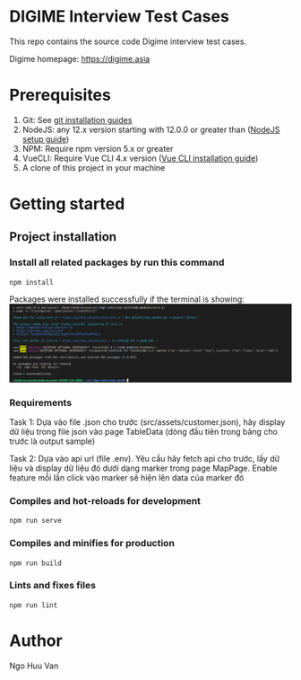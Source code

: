# DIGIME Interview Test Cases

This repo contains the source code Digime interview test cases.

Digime homepage: https://digime.asia


# Prerequisites

1. Git: See [git installation guides](https://github.com/git-guides/install-git)
2. NodeJS: any 12.x version starting with 12.0.0 or greater than ([NodeJS setup guide](https://nodejs.org/en/download/))
3. NPM: Require npm version 5.x or greater
4. VueCLI: Require Vue CLI 4.x version ([Vue CLI installation guide](https://cli.vuejs.org/guide/installation.html))
5. A clone of this project in your machine


# Getting started

## Project installation

### Install all related packages by run this command

```
npm install
```

Packages were installed successfully if the terminal is showing:
![](docs/images/install-completed.png)

### Requirements
Task 1: Dựa vào file .json cho trước (src/assets/customer.json), hãy display dữ liệu trong file json vào page TableData (dòng đầu tiên trong bảng cho trước là output sample)

Task 2: Dựa vào api url (file .env). Yêu cầu hãy fetch api cho trước, lấy dữ liệu và display dữ liệu đó dưới dạng marker trong page MapPage. Enable feature mỗi lần click vào marker sẽ hiện lên data của marker đó 

### Compiles and hot-reloads for development
```
npm run serve
```

### Compiles and minifies for production
```
npm run build
```

### Lints and fixes files
```
npm run lint
```

# Author

Ngo Huu Van
